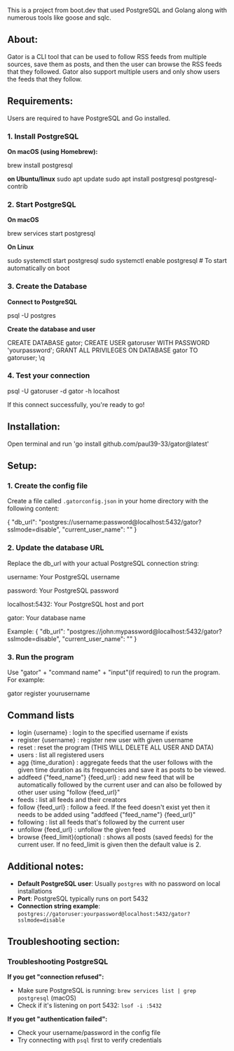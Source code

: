 This is a project from boot.dev that used PostgreSQL and Golang along with numerous tools like goose and sqlc.

## About:

Gator is a CLI tool that can be used to follow RSS feeds from multiple sources, save them as posts, and then the user can browse the RSS feeds that they followed. Gator also support
multiple users and only show users the feeds that they follow.

## Requirements:

Users are required to have PostgreSQL and Go installed.

### 1. Install PostgreSQL

**On macOS (using Homebrew):**

brew install postgresql

**on Ubuntu/linux**
sudo apt update
sudo apt install postgresql postgresql-contrib

### 2. Start PostgreSQL

**On macOS**

brew services start postgresql

**On Linux**

sudo systemctl start postgresql
sudo systemctl enable postgresql  # To start automatically on boot

### 3. Create the Database

**Connect to PostgreSQL**

psql -U postgres

**Create the database and user**

CREATE DATABASE gator;
CREATE USER gatoruser WITH PASSWORD 'yourpassword';
GRANT ALL PRIVILEGES ON DATABASE gator TO gatoruser;
\q

### 4. Test your connection

psql -U gatoruser -d gator -h localhost

If this connect successfully, you're ready to go!

## Installation:

Open terminal and run 'go install github.com/paul39-33/gator@latest'

## Setup:

### 1. Create the config file

Create a file called `.gatorconfig.json` in your home directory with the following content:

{
  "db_url": "postgres://username:password@localhost:5432/gator?sslmode=disable",
  "current_user_name": ""
}

### 2. Update the database URL

Replace the db_url with your actual PostgreSQL connection string:

username: Your PostgreSQL username

password: Your PostgreSQL password

localhost:5432: Your PostgreSQL host and port

gator: Your database name

Example: {
  "db_url": "postgres://john:mypassword@localhost:5432/gator?sslmode=disable",
  "current_user_name": ""
}

### 3. Run the program

Use "gator" + "command name" + "input"(if required) to run the program.
For example:

gator register yourusername

## Command lists

 - login {username} : login to the specified username if exists
 - register {username} : register new user with given username
 - reset : reset the program (THIS WILL DELETE ALL USER AND DATA)
 - users : list all registered users
 - agg {time_duration} : aggregate feeds that the user follows with the given time duration as its frequencies and save it as posts to be viewed.
 - addfeed {"feed_name"} {feed_url} : add new feed that will be automatically followed by the current user and can also be followed by other user using "follow {feed_url}"
 - feeds : list all feeds and their creators
 - follow {feed_url} : follow a feed. If the feed doesn't exist yet then it needs to be added using "addfeed {"feed_name"} {feed_url}"
 - following : list all feeds that's followed by the current user
 - unfollow {feed_url} : unfollow the given feed
 - browse {feed_limit}(optional) : shows all posts (saved feeds) for the current user. If no feed_limit is given then the default value is 2.
 


## **Additional notes:**

- **Default PostgreSQL user**: Usually `postgres` with no password on local installations
- **Port**: PostgreSQL typically runs on port 5432
- **Connection string example**: `postgres://gatoruser:yourpassword@localhost:5432/gator?sslmode=disable`

## **Troubleshooting section:**

### Troubleshooting PostgreSQL

**If you get "connection refused":**
- Make sure PostgreSQL is running: `brew services list | grep postgresql` (macOS)
- Check if it's listening on port 5432: `lsof -i :5432`

**If you get "authentication failed":**
- Check your username/password in the config file
- Try connecting with `psql` first to verify credentials

